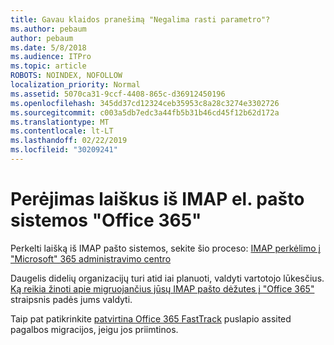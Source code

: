 ```yaml
---
title: Gavau klaidos pranešimą "Negalima rasti parametro"?
ms.author: pebaum
author: pebaum
ms.date: 5/8/2018
ms.audience: ITPro
ms.topic: article
ROBOTS: NOINDEX, NOFOLLOW
localization_priority: Normal
ms.assetid: 5070ca31-9ccf-4408-865c-d36912450196
ms.openlocfilehash: 345dd37cd12324ceb35953c8a28c3274e3302726
ms.sourcegitcommit: c003a5db7edc3a44fb5b31b46cd45f12b62d172a
ms.translationtype: MT
ms.contentlocale: lt-LT
ms.lasthandoff: 02/22/2019
ms.locfileid: "30209241"
---
```

# <a name="migrating-email-from-imap-email-system-to-office-365"></a>Perėjimas laiškus iš IMAP el. pašto sistemos "Office 365"

Perkelti laišką iš IMAP pašto sistemos, sekite šio proceso: [IMAP perkėlimo į "Microsoft" 365 administravimo centro](https://support.office.com/article/4682f2e4-f720-4868-91ab-207f5b0c325d)
  
Daugelis didelių organizacijų turi atid iai planuoti, valdyti vartotojo lūkesčius. [Ką reikia žinoti apie migruojančius jūsų IMAP pašto dėžutes į "Office 365"](https://docs.microsoft.com/en-us/Exchange/mailbox-migration/migrating-imap-mailboxes/migrating-imap-mailboxes) straipsnis padės jums valdyti. 

Taip pat patikrinkite [patvirtina Office 365 FastTrack](https://www.microsoft.com/fasttrack/microsoft-365/office-365) puslapio assited pagalbos migracijos, jeigu jos priimtinos.
  

